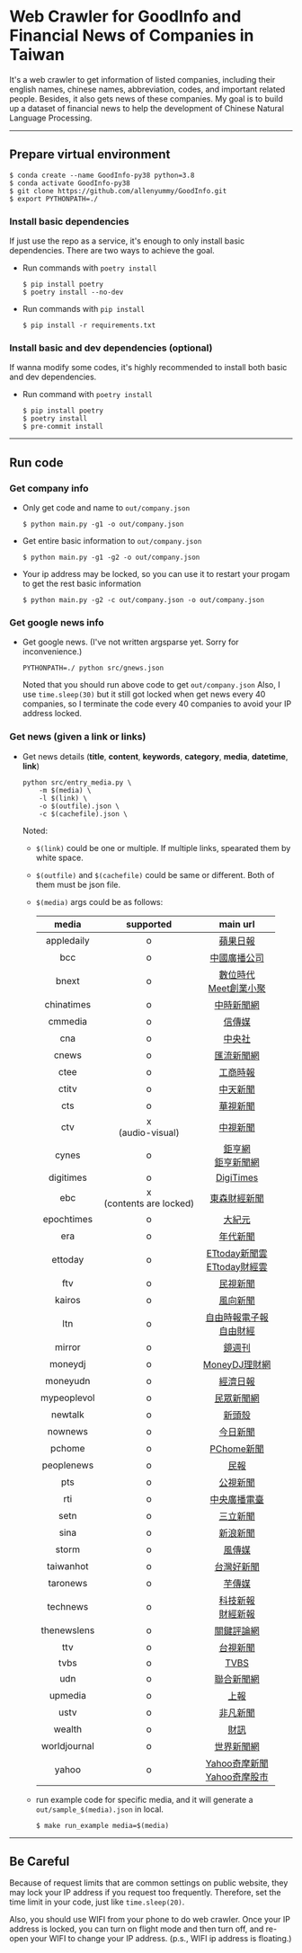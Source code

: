 # Web Crawler for GoodInfo and Financial News of Companies in Taiwan

It's a web crawler to get information of listed companies, including their english names, chinese names, abbreviation, codes, and important related people. Besides, it also gets news of these companies. My goal is to build up a dataset of financial news to help the development of Chinese Natural Language Processing.

---

## Prepare virtual environment
```
$ conda create --name GoodInfo-py38 python=3.8
$ conda activate GoodInfo-py38
$ git clone https://github.com/allenyummy/GoodInfo.git
$ export PYTHONPATH=./
```

### Install basic dependencies

If just use the repo as a service, it's enough to only install basic dependencies.
There are two ways to achieve the goal.

+ Run commands with `poetry install`
    ```
    $ pip install poetry
    $ poetry install --no-dev
    ```

+ Run commands with `pip install`
    ```
    $ pip install -r requirements.txt
    ```

### Install basic and dev dependencies (optional)
If wanna modify some codes, it's highly recommended to install both basic and dev dependencies.

+ Run command with `poetry install`
    ```
    $ pip install poetry
    $ poetry install
    $ pre-commit install
    ```

---

## Run code

### Get company info

+ Only get code and name to `out/company.json`
    ```
    $ python main.py -g1 -o out/company.json
    ```

+ Get entire basic information to `out/company.json`
    ```
    $ python main.py -g1 -g2 -o out/company.json
    ```

+ Your ip address may be locked, so you can use it to restart your progam to get the rest basic information
    ```
    $ python main.py -g2 -c out/company.json -o out/company.json
    ```

### Get google news info

+ Get google news. (I've not written argsparse yet. Sorry for inconvenience.)
    ```
    PYTHONPATH=./ python src/gnews.json
    ```
    Noted that you should run above code to get `out/company.json`
    Also, I use `time.sleep(30)` but it still got locked when get news every 40 companies, so I terminate the code every 40 companies to avoid your IP address locked.

### Get news (given a link or links)

+ Get news details (<b>title</b>, <b>content</b>, <b>keywords</b>, <b>category</b>, <b>media</b>, <b>datetime</b>, <b>link</b>)
    ```
    python src/entry_media.py \
        -m $(media) \
        -l $(link) \
        -o $(outfile).json \
        -c $(cachefile).json \
    ```
    Noted:

    + `$(link)` could be one or multiple. If multiple links, spearated them by white space.
    + `$(outfile)` and `$(cachefile)` could be same or different. Both of them must be json file.
    + `$(media)` args could be as follows:

        |    media    |  supported |  main url   |
        |:-----------:|:----------:|:-----------:|
        |  appledaily |    o       | [蘋果日報](https://tw.appledaily.com) 
        |   bcc       |    o       | [中國廣播公司](https://www.bcc.com.tw)
        |   bnext     |    o       | [數位時代](https://www.bnext.com.tw) <br> [Meet創業小聚](https://meet.bnext.com.tw)
        |  chinatimes |    o       | [中時新聞網](https://www.chinatimes.com)
        |   cmmedia   |    o       | [信傳媒](https://www.cmmedia.com.tw)
        |   cna       |    o       | [中央社](https://www.cna.com.tw)
        |   cnews     |    o       | [匯流新聞網](https://cnews.com.tw)
        |   ctee      |    o       | [工商時報](https://ctee.com.tw)
        |   ctitv     |    o       | [中天新聞](https://gotv.ctitv.com.tw)
        |   cts       |    o       |  [華視新聞](https://news.cts.com.tw)
        |   ctv       |    x <br> (audio-visual) | [中視新聞](http://new.ctv.com.tw)
        |   cynes     |    o       |  [鉅亨網](https://m.cnyes.com) <br> [鉅亨新聞網](https://news.cnyes.com)
        |   digitimes |    o       |  [DigiTimes](https://www.digitimes.com.tw)
        |   ebc       |    x <br> (contents are locked) | [東森財經新聞](https://fnc.ebc.net.tw)
        |  epochtimes |    o       | [大紀元](https://www.epochtimes.com)
        |   era       |    o       | [年代新聞](https://www.eracom.com.tw)
        |   ettoday   |    o       | [ETtoday新聞雲](https://www.ettoday.net) <br> [ETtoday財經雲](https://finance.ettoday.net)
        |   ftv       |    o       | [民視新聞](https://www.ftvnews.com.tw)
        |   kairos    |    o       | [風向新聞](https://kairos.news)
        |   ltn       |    o       | [自由時報電子報](https://news.ltn.com.tw) <br> [自由財經](https://ec.ltn.com.tw)
        |   mirror    |    o       | [鏡週刊](https://www.mirrormedia.mg)
        |   moneydj   |    o       | [MoneyDJ理財網](https://www.moneydj.com)
        |   moneyudn  |    o       | [經濟日報](https://money.udn.com)
        | mypeoplevol |    o       | [民眾新聞網](https://www.mypeoplevol.com)
        |   newtalk   |    o       | [新頭殼](https://newtalk.tw)
        |   nownews   |    o       | [今日新聞](https://www.nownews.com)
        |   pchome    |    o       | [PChome新聞](https://news.pchome.com.tw)
        |  peoplenews |    o       | [民報](https://www.peoplenews.tw)
        |   pts       |    o       | [公視新聞](https://news.pts.org.tw)
        |   rti       |    o       | [中央廣播電臺](https://www.rti.org.tw)
        |   setn      |    o       | [三立新聞](https://www.setn.com)
        |   sina      |    o       | [新浪新聞](https://news.sina.com.tw)
        |   storm     |    o       | [風傳媒](https://www.storm.mg)
        |   taiwanhot |    o       | [台灣好新聞](http://www.taiwanhot.net)
        |   taronews  |    o       | [芋傳媒](https://taronews.tw)
        |   technews  |    o       | [科技新報](https://technews.tw) <br> [財經新報](https://finance.technews.tw)
        | thenewslens |    o       | [關鍵評論網](https://www.thenewslens.com) 
        |   ttv       |    o       | [台視新聞](https://news.ttv.com.tw)
        |   tvbs      |    o       | [TVBS](https://news.tvbs.com.tw)
        |   udn       |    o       | [聯合新聞網](https://udn.com)
        |   upmedia   |    o       | [上報](https://www.upmedia.mg)
        |   ustv      |    o       | [非凡新聞](https://news.ustv.com.tw)
        |   wealth    |    o       | [財訊](https://www.wealth.com.tw)
        | worldjournal|    o       | [世界新聞網](https://www.worldjournal.com)
        |   yahoo     |    o       | [Yahoo奇摩新聞](https://tw.news.yahoo.com) <br> [Yahoo奇摩股市](https://tw.stock.yahoo.com)


    + run example code for specific media, and it will generate a `out/sample_$(media).json` in local.
        ```
        $ make run_example media=$(media)
        ```

---

## Be Careful

Because of request limits that are common settings on public website, they may lock your IP address if you request too frequently. Therefore, set the time limit in your code, just like `time.sleep(20)`.

Also, you should use WIFI from your phone to do web crawler. Once your IP address is locked, you can turn on flight mode and then turn off, and re-open your WIFI to change your IP address. (p.s., WIFI ip address is floating.)
